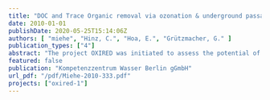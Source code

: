 ```yaml
---
title: "DOC and Trace Organic removal via ozonation & underground passage - expected benefit and limitations"
date: 2010-01-01
publishDate: 2020-05-25T15:14:06Z
authors: [ "miehe", "Hinz, C.", "Hoa, E.", "Grützmacher, G." ]
publication_types: ["4"]
abstract: "The project OXIRED was initiated to assess the potential of a combination of natural systems such as bank filtration (BF) and artificial recharge (AR) and oxidation processes in order to improve the degradability of DOC and the removal of trace organics during water treatment. In this literature study, treatment schemes, which combine subsurface passage with oxidation processes, were evaluated with regard to the potential removal of DOC and trace organics, by theoretical considerations and case study analyses. The objectives were i) to estimate the degradation of bulk organic matter and trace organics in such combined systems, ii) to assess the potential for toxic by-products and iii) to describe different possible schemes combining natural systems (BF & AR) and oxidation processes. Available data generally shows good removal of the substances identified as persistent during BF & AR by oxidation processes. Carbamazepine, for example, is poorly degradable during bank filtration, but ozonation leads to a transformation of more than 97%. If ozonation alone does not suffice, advanced oxidation processes may enhance the transformation. E.g. literature gives a values of < 50% removal of Iopamidol by ozonation. However, transformation increases up to 88% using advanced oxidation processes, such as O3/H2O2 and O3/UV. Investigations on the formation of possible toxic by-products have shown the general possibilities to control the formation of bromate by decreasing the pH, avoiding free dissolved ozone in the reactor and/or by adding H2O2. Only a low risk of exposure of the potentially forming nitrosamines in drinking water after artificial recharge could be identified. Especially the cancerogenic metabolite NDMA is degraded during subsurface passage. Three reference treatment schemes were identified: (A): surface water is treated via oxidation before infiltration into artificial recharge ponds.(B): a river bank filtration with short retention times (<5 days) is used as a pretreatment step before the successive oxidation and artificial recharge (AR). (C1/C2): oxidation is applied subsequent to subsurface passage after bank filtration and artificial recharge. Due to the possible formation of toxic by-products and the increased assimilable DOC in scheme C (Examples for C1 Mülheim Styrum-East and Le Pecq Croissy & C2 Prairie Waters Project and the Bi´eau Process) a post-treatment including disinfection after oxidation is necessary. Additional post-treatment in schemes A (implemented at Mülheim Dohne) and B depends on the redox conditions and the travel times during the subsurface passage. However, although there is a lack of practical data, the enhancement of BDOC via oxidation prior to the underground passage seems theoretically more promising than the reverse configuration. It is therefore recommended that any further experimental program in OXIRED should focus on the schemes A and B and include a cost-benefit analysis of the additional first BF step."
featured: false
publication: "Kompetenzzentrum Wasser Berlin gGmbH"
url_pdf: "/pdf/Miehe-2010-333.pdf"
projects: ["oxired-1"]
---
```


